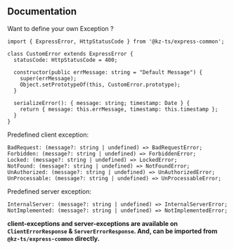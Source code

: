 ## Documentation

Want to define your own Exception ?

```
import { ExpressError, HttpStatusCode } from '@kz-ts/express-common';

class CustomError extends ExpressError {
  statusCode: HttpStatusCode = 400;

  constructor(public errMessage: string = "Default Message") {
    super(errMessage);
    Object.setPrototypeOf(this, CustomError.prototype);
  }

  serializeError(): { message: string; timestamp: Date } {
    return { message: this.errMessage, timestamp: this.timestamp };
  }
}
```

Predefined client exception:

```
BadRequest: (message?: string | undefined) => BadRequestError;
Forbidden: (message?: string | undefined) => ForbiddenError;
Locked: (message?: string | undefined) => LockedError;
NotFound: (message?: string | undefined) => NotFoundError;
UnAuthorized: (message?: string | undefined) => UnAuthorizedError;
UnProcessable: (message?: string | undefined) => UnProcessableError;
```

Predefined server exception:

```
InternalServer: (message?: string | undefined) => InternalServerError;
NotImplemented: (message?: string | undefined) => NotImplementedError;
```

**client-exceptions and server-exceptions are available on `ClientErrorResponse` & `ServerErrorResponse`. And, can be imported from `@kz-ts/express-common` directly.**
